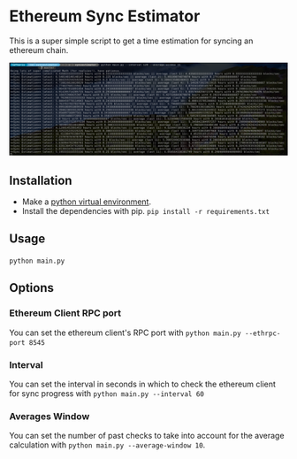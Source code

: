 # Ethereum Sync Estimator

This is a super simple script to get a time estimation for syncing an ethereum chain.

![Sync Estimator Screenshot](https://raw.githubusercontent.com/LefterisJP/syncestimator/master/images/screenshot.png)

## Installation

- Make a [python virtual environment](http://docs.python-guide.org/en/latest/dev/virtualenvs/).
- Install the dependencies with pip. `pip install -r requirements.txt`

## Usage

`python main.py`

## Options

### Ethereum Client RPC port

You can set the ethereum client's RPC port with `python main.py --ethrpc-port 8545`

### Interval

You can set the interval in seconds in which to check the ethereum client for sync progress with `python main.py --interval 60`

### Averages Window

You can set the number of past checks to take into account for the average calculation with `python main.py --average-window 10`.



